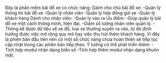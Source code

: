 Đây là phần mềm bãi đỗ xe có chức năng:
Dành cho chủ bãi đỗ xe:
  -Quản lý thông tin bãi đỗ xe
  -Quản lý nhân viên 
  -Quản lý hợp đồng gửi xe 
  -Quản lý khách hàng
Dành cho nhân viên:
  -Quản lý vào ra
Ưu điểm:
  -Giúp quản lý bãi đỗ xe một cách thông minh, hiện đại.
  -Giảm số lượng nhân viên quản lý.
  -Thông kế được dữ liệu về xe đỗ, loại xe thường xuyên ra vào, từ đó định hướng được việc mở rộng quy mô hay việc thu hút thêm khách hàng.
Vì đây là phiên bản đầu tiên nên có một số chức năng chưa hoàn thiện sẽ tiếp tục cập nhật trong các phiên bản tiếp theo.
Ý tưởng có thể phát triển thêm:
  -Tích hợp modul nhận dạng biển số
  -Tích hợp thêm modul nhận dạng khuôn mặt.
